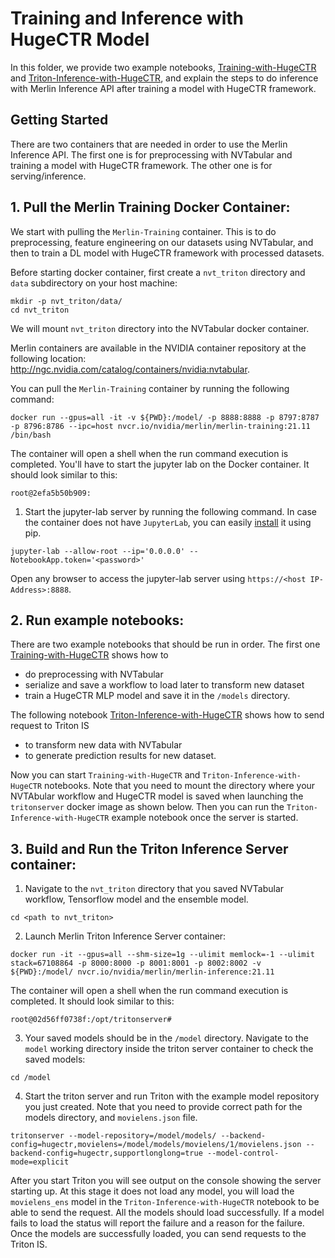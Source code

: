 # Training and Inference with HugeCTR Model

In this folder, we provide two example notebooks, [Training-with-HugeCTR](https://github.com/NVIDIA/NVTabular/blob/main/examples/getting-started-movielens/inference-HugeCTR/Training-with-HugeCTR.ipynb) and [Triton-Inference-with-HugeCTR](https://github.com/NVIDIA/NVTabular/blob/main/examples/getting-started-movielens/inference-HugeCTR/Triton-Inference-with-HugeCTR.ipynb), and explain the steps to do inference with Merlin Inference API after training a model with HugeCTR framework. 

## Getting Started 

There are two containers that are needed in order to use the Merlin Inference API. The first one is for preprocessing with NVTabular and training a model with HugeCTR framework. The other one is for serving/inference. 

## 1. Pull the Merlin Training Docker Container:

We start with pulling the `Merlin-Training` container. This is to do preprocessing, feature engineering on our datasets using NVTabular, and then to train a DL model with HugeCTR framework with processed datasets.

Before starting docker container, first create a `nvt_triton` directory and `data` subdirectory on your host machine:

```
mkdir -p nvt_triton/data/
cd nvt_triton
```
We will mount `nvt_triton` directory into the NVTabular docker container.

Merlin containers are available in the NVIDIA container repository at the following location: http://ngc.nvidia.com/catalog/containers/nvidia:nvtabular.

You can pull the `Merlin-Training` container by running the following command:

```
docker run --gpus=all -it -v ${PWD}:/model/ -p 8888:8888 -p 8797:8787 -p 8796:8786 --ipc=host nvcr.io/nvidia/merlin/merlin-training:21.11 /bin/bash
```

The container will open a shell when the run command execution is completed. You'll have to start the jupyter lab on the Docker container. It should look similar to this:


```
root@2efa5b50b909:
```

1) Start the jupyter-lab server by running the following command. In case the container does not have `JupyterLab`, you can easily [install](https://jupyterlab.readthedocs.io/en/stable/getting_started/installation.html) it using pip.
```
jupyter-lab --allow-root --ip='0.0.0.0' --NotebookApp.token='<password>'
```

Open any browser to access the jupyter-lab server using `https://<host IP-Address>:8888`.

## 2. Run example notebooks:

There are two example notebooks that should be run in order. The first one [Training-with-HugeCTR](https://github.com/NVIDIA/NVTabular/blob/main/examples/getting-started-movielens/inference-HugeCTR/Training-with-HugeCTR.ipynb) shows how to
- do preprocessing with NVTabular
- serialize and save a workflow to load later to transform new dataset
- train a HugeCTR MLP model and save it in the `/models` directory.

The following notebook [Triton-Inference-with-HugeCTR](https://github.com/NVIDIA/NVTabular/blob/main/examples/getting-started-movielens/inference-HugeCTR/Triton-Inference-with-HugeCTR.ipynb) shows how to send request to Triton IS 
- to transform new data with NVTabular
- to generate prediction results for new dataset.

Now you can start `Training-with-HugeCTR` and `Triton-Inference-with-HugeCTR` notebooks. Note that you need to mount the directory where your NVTAbular workflow and HugeCTR model is saved when launching the `tritonserver` docker image as shown below. Then you can run the `Triton-Inference-with-HugeCTR` example notebook once the server is started.

## 3. Build and Run the Triton Inference Server container:

1) Navigate to the `nvt_triton` directory that you saved NVTabular workflow, Tensorflow model and the ensemble model.
```
cd <path to nvt_triton>
```

2) Launch Merlin Triton Inference Server container:
```
docker run -it --gpus=all --shm-size=1g --ulimit memlock=-1 --ulimit stack=67108864 -p 8000:8000 -p 8001:8001 -p 8002:8002 -v ${PWD}:/model/ nvcr.io/nvidia/merlin/merlin-inference:21.11

```
The container will open a shell when the run command execution is completed. It should look similar to this:
```
root@02d56ff0738f:/opt/tritonserver# 
```

3) Your saved models should be in the `/model` directory. Navigate to the `model` working directory inside the triton server container to check the saved models:
```
cd /model
```
4) Start the triton server and run Triton with the example model repository you just created. Note that you need to provide correct path for the models directory, and `movielens.json` file.
```
tritonserver --model-repository=/model/models/ --backend-config=hugectr,movielens=/model/models/movielens/1/movielens.json --backend-config=hugectr,supportlonglong=true --model-control-mode=explicit
```

After you start Triton you will see output on the console showing the server starting up. At this stage it does not load any model, you will load the `movielens_ens` model in the  `Triton-Inference-with-HugeCTR` notebook to be able to send the request. All the models should load successfully. If a model fails to load the status will report the failure and a reason for the failure. Once the models are successfully loaded, you can send requests to the Triton IS. 
